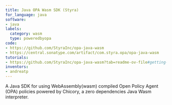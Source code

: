 ```yaml
---
title: Java OPA Wasm SDK (Styra)
for_language: java
software:
- java
labels:
  category: wasm
  type: poweredbyopa
code:
- https://github.com/StyraInc/opa-java-wasm
- https://central.sonatype.com/artifact/com.styra.opa/opa-java-wasm
tutorials:
- https://github.com/StyraInc/opa-java-wasm?tab=readme-ov-file#getting-started
inventors:
- andreatp
---
```


A Java SDK for using WebAssembly(wasm) compiled Open Policy Agent (OPA) policies powered by Chicory,
a zero dependencies Java Wasm interpreter.
